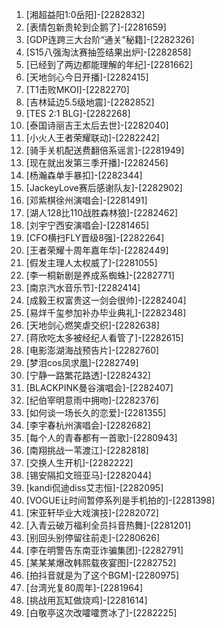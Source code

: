 
1. [湘超益阳1:0岳阳]-[2282832]
1. [表情包新贵轮到企鹅了]-[2281659]
1. [GDP连跨三大台阶“通关”秘籍]-[2282326]
1. [S15八强淘汰赛抽签结果出炉]-[2282858]
1. [已经到了两边都能理解的年纪]-[2281662]
1. [天地剑心今日开播]-[2282415]
1. [T1击败MKOI]-[2282270]
1. [吉林延边5.5级地震]-[2282852]
1. [TES 2:1 BLG]-[2282268]
1. [泰国诗丽吉王太后去世]-[2282040]
1. [小火人王者荣耀联动]-[2282242]
1. [骑手关机配送费翻倍系谣言]-[2281949]
1. [现在就出发第三季开播]-[2282456]
1. [杨瀚森单手暴扣]-[2282344]
1. [JackeyLove赛后感谢队友]-[2282902]
1. [邓紫棋徐州演唱会]-[2281491]
1. [湖人128比110战胜森林狼]-[2282462]
1. [刘宇宁西安演唱会]-[2281465]
1. [CFO横扫FLY晋级8强]-[2282264]
1. [王者荣耀十周年嘉年华]-[2282449]
1. [假发主理人太权威了]-[2281055]
1. [李一桐新剧是养成系蜘蛛]-[2282771]
1. [南京汽水音乐节]-[2282414]
1. [成毅王权富贵这一剑会很帅]-[2282404]
1. [易烊千玺参加补办毕业典礼]-[2282348]
1. [天地剑心燃笑虐交织]-[2282638]
1. [蒋欣吃太多被经纪人看管了]-[2282615]
1. [电影澎湖海战预告片]-[2282760]
1. [梦泪cos凤求凰]-[2282749]
1. [宁静一路繁花路透]-[2282432]
1. [BLACKPINK曼谷演唱会]-[2282407]
1. [纪伯宰明意雨中拥吻]-[2282376]
1. [如何谈一场长久的恋爱]-[2281355]
1. [李宇春杭州演唱会]-[2282682]
1. [每个人的青春都有一首歌]-[2280943]
1. [南翔挑战一苇渡江]-[2282818]
1. [交换人生开机]-[2282222]
1. [锡安隔扣文班亚马]-[2282044]
1. [kandi侃迪diss艾志恒]-[2282095]
1. [VOGUE让时间暂停系列是手机拍的]-[2281398]
1. [宋亚轩毕业大戏演技]-[2282072]
1. [入青云破万福利全员抖音热舞]-[2281201]
1. [别回头别停留往前走]-[2280626]
1. [李在明警告东南亚诈骗集团]-[2282791]
1. [某某某爆改韩熙载夜宴图]-[2282752]
1. [拍抖音就是为了这个BGM]-[2280975]
1. [台湾光复80周年]-[2281964]
1. [挑战用瓦缸做烧鸡]-[2281614]
1. [白敬亭这次改嚯嚯贾冰了]-[2282225]